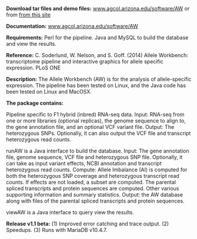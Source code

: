 **Download tar files and demo files:** www.agcol.arizona.edu/software/AW or from [from this site](https://github.com/csoderlund/AW/releases)

**Documentation:** www.agcol.arizona.edu/software/AW

**Requirements:** Perl for the pipeline. Java and MySQL to build the database and view the results.

**Reference:** C. Soderlund, W. Nelson, and S. Goff. (2014) Allele Workbench: transcriptome pipeline 
	and interactive graphics for allele specific expression. PLoS ONE
	
**Description:** The Allele Workbench (AW) is for the analysis of allele-specific expression. 
The pipeline has been tested on Linux, and the Java code has been tested on Linux and MacOSX. 

**The package contains:**

Pipeline specific to F1 hybrid (inbred) RNA-seq data.
	Input: RNA-seq from one or more libraries (optional replicas), 
		the genome sequence to align to, the gene annotation file, 
		and an optional VCF variant file.
    Output: The heterozygous SNPs. Optionally, it can also output the VCF file and 
    	transcript heterozygous read counts. 
    	
runAW is a Java interface to build the database.
    Input: The gene annotation file, genome sequence, VCF file and heterozygous SNP file. 
    	Optionally, it can take as input variant effects, NCBI annotation and transcript 
    	heterozygous read counts.
    Compute: Allele Imbalance (AI) is computed for both the heterozygous SNP coverage and 
    	heterozygous transcript read counts. If effects are not loaded, a subset are computed. 
    	The parental spliced transcripts and protein sequences are computed. 
    	Other various supporting information and summary statistics.
    Output: the AW database along with files of the parental spliced transcripts and 
    	protein sequences. 

viewAW is a Java interface to query view the results. 

**Release v1.1 beta:** (1) Improved error catching and trace output. (2) Speedups. (3) Runs with MariaDB v10.4.7.
